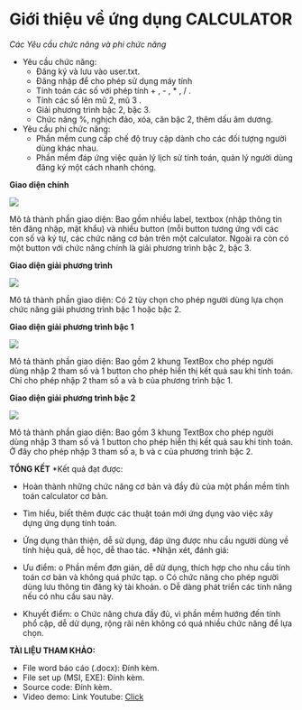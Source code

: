 # Giới thiệu về ứng dụng CALCULATOR
*Các Yêu cầu chức năng và phi chức năng*
- Yêu cầu chức năng:
  <ul>
  <li>Đăng ký và lưu vào user.txt.</li>
  <li>Đăng nhập để cho phép sử dụng máy tính</li>
  <li>Tính toán các số với phép tính + , - , * , / .</li>
  <li>Tính các số lên mũ 2, mũ 3 .</li>
  <li>Giải phương trình bậc 2, bậc 3.</li>
  <li>Chức năng %, nghịch đảo, xóa, căn bậc 2, thêm dấu âm dương.</li>
  </ul>
- Yêu cầu phi chức năng:
  <ul>
  <li>Phần mềm cung cấp chế độ truy cập dành cho các đối tượng người dùng khác nhau.</li>
  <li>Phần mềm đáp ứng việc quản lý lịch sử tính toán, quản lý người dùng đăng ký một cách nhanh chóng.</li>
  </ul>
**Giao diện chính**

<img src="https://i.imgur.com/MmqRGVD.png">

Mô tả thành phần giao diện: Bao gồm nhiều label, textbox (nhập thông tin tên đăng nhập, mật khẩu) và nhiều button (mỗi button tương ứng với các con số và ký tự, các chức năng cơ bản trên một calculator. Ngoài ra còn có một button với chức năng chính là giải phương trình bậc 2, bậc 3.

**Giao diện giải phương trình**

<img src="https://i.imgur.com/1ZKuAhU.png">

Mô tả thành phần giao diện: Có 2 tùy chọn cho phép người dùng lựa chọn chức năng giải phương trình bậc 1 hoặc bậc 2.

**Giao diện giải phương trình bậc 1**

<img src="https://i.imgur.com/3OScYnq.png">

Mô tả thành phần giao diện: Bao gồm 2 khung TextBox cho phép người dùng nhập 2 tham số và 1 button cho phép hiển thị kết quả sau khi tính toán. Chỉ cho phép nhập 2 tham số a và b của phương trình bậc 1.

**Giao diện giải phương trình bậc 2**

<img src="https://i.imgur.com/zJCPcHn.png">

Mô tả thành phần giao diện: Bao gồm 3 khung TextBox cho phép người dùng nhập 3 tham số và 1 button cho phép hiển thị kết quả sau khi tính toán. Ở đây cho phép nhập 3 tham số a, b và c của phương trình bậc 2.

**TỔNG KẾT**
*Kết quả đạt được:
-	Hoàn thành những chức năng cơ bản và đầy đủ của một phần mềm tính toán calculator cơ bản. 
-	Tìm hiểu, biết thêm được các thuật toán mới ứng dụng vào việc xây dựng ứng dụng tính toán.
-	Ứng dụng thân thiện, dễ sử dụng, đáp ứng được nhu cầu người dùng về tính hiệu quả, dễ học, dễ thao tác.
*Nhận xét, đánh giá:
-	Ưu điểm:
o	Phần mềm đơn giản, dễ dử dụng, thích hợp cho nhu cầu tính toán cơ bản và không quá phức tạp.
o	Có chức năng cho phép người dùng lưu thông tin đăng ký tài khoản.
o	Dễ dàng phát triển các tính năng nếu có nhu cầu sau này.

-	Khuyết điểm:
o	Chức năng chưa đầy đủ, vì phần mềm hướng đến tính phổ cập, dễ dử dụng, rộng rãi nên không có quá nhiều chức năng để lựa chọn.

**TÀI LIỆU THAM KHẢO:**
- File word báo cáo (.docx): Đính kèm.
- File set up (MSI, EXE): Đính kèm.
- Source code: Đính kèm.
- Video demo: Link Youtube: [Click](https://github.com)
